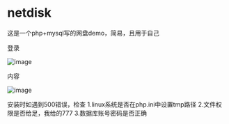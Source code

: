 # netdisk


这是一个php+mysql写的网盘demo，简易，且用于自己

登录

![image](https://user-images.githubusercontent.com/78641812/114266476-2c26a980-9a29-11eb-8039-c5dbfac31bb9.png)

内容

![image](https://user-images.githubusercontent.com/78641812/114268796-9f361d00-9a35-11eb-8b3d-e0a8dcbb849a.png)

安装时如遇到500错误，检查
1.linux系统是否在php.ini中设置tmp路径
2.文件权限是否给足，我给的777
3.数据库账号密码是否正确

